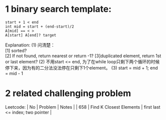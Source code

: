 # 1 binary search template:
```
start + 1 < end
int mid = start + (end-start)/2
A[mid] == < >
A[start] A[end]? target
```
Explanation:
(1) 问清楚：  
[1] sorted?  
[2] If not found, return nearest or return -1? 
[3]duplicated element, return 1st or last element?
(2)	不用start <= end, 为了在while loop只剩下两个循环的时候停下来，因为有的二分法没法停在只剩下1个element。
(3)	start = mid + 1; end = mid - 1  

# 2 related challenging problem
Leetcode:
| No | Problem | Notes |
| 658 | Find K Closest Elements | first last <= index; two pointer |


